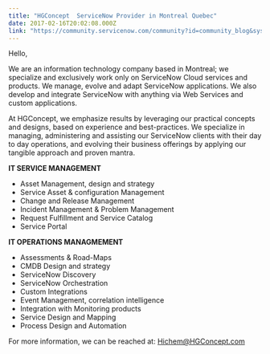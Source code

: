 ```yaml
---
title: "HGConcept  ServiceNow Provider in Montreal Quebec"
date: 2017-02-16T20:02:08.000Z
link: "https://community.servicenow.com/community?id=community_blog&sys_id=8a5ca6a1dbd0dbc01dcaf3231f9619f2"
---
```

<p>Hello,</p><p></p><p>We are an information technology company based in Montreal; we specialize and exclusively work only on ServiceNow Cloud services and products. We manage, evolve and adapt ServiceNow applications. We also develop and integrate ServiceNow with anything via Web Services and custom applications.   </p><p></p><p></p><p>At HGConcept, we emphasize results by leveraging our practical concepts and designs, based on experience and best-practices. We specialize in managing, administering and assisting our ServiceNow clients with their day to day operations, and evolving their business offerings by applying our tangible approach and proven mantra.</p><p></p><p><strong>IT SERVICE MANAGEMENT</strong></p><ul><li> Asset Management, design and strategy</li><li> Service Asset &amp; configuration Management</li><li> Change and Release Management</li><li> Incident Management &amp; Problem Management</li><li> Request Fulfillment and Service Catalog </li><li> Service Portal</li></ul><p></p><p></p><p><strong>IT OPERATIONS MANAGMEMENT</strong></p><ul><li> Assessments &amp; Road-Maps</li><li> CMDB Design and strategy</li><li> ServiceNow Discovery</li><li> ServiceNow Orchestration</li><li> Custom Integrations </li><li> Event Management, correlation intelligence</li><li> Integration with Monitoring products</li><li> Service Design and Mapping</li><li> Process Design and Automation</li></ul><p></p><p></p><p></p><p>For more information, we can be reached at: <a title="chem@HGConcept.com" href="mailto:Hichem@HGConcept.com">Hichem@HGConcept.com</a></p>